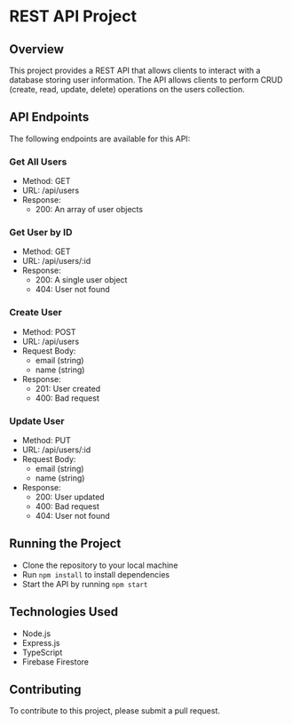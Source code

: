 # REST API Project

## Overview
This project provides a REST API that allows clients to interact with a database storing user information. The API allows clients to perform CRUD (create, read, update, delete) operations on the users collection.

## API Endpoints
The following endpoints are available for this API:

### Get All Users
- Method: GET
- URL: /api/users
- Response:
  - 200: An array of user objects

### Get User by ID
- Method: GET
- URL: /api/users/:id
- Response:
  - 200: A single user object
  - 404: User not found

### Create User
- Method: POST
- URL: /api/users
- Request Body:
  - email (string)
  - name (string)
- Response:
  - 201: User created
  - 400: Bad request

### Update User
- Method: PUT
- URL: /api/users/:id
- Request Body:
  - email (string)
  - name (string)
- Response:
  - 200: User updated
  - 400: Bad request
  - 404: User not found

## Running the Project
- Clone the repository to your local machine
- Run `npm install` to install dependencies
- Start the API by running `npm start`

## Technologies Used
- Node.js
- Express.js
- TypeScript
- Firebase Firestore

## Contributing
To contribute to this project, please submit a pull request.
